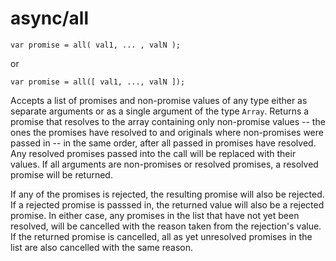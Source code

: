# async/all

```
var promise = all( val1, ... , valN );
```

or

```
var promise = all([ val1, ..., valN ]);
```

Accepts a list of promises and non-promise values of any type either as separate arguments or as a single
argument of the type ```Array```. Returns a promise that resolves to the array containing only non-promise
values -- the ones the promises have resolved to and originals where non-promises were passed in -- in the
same order, after all passed in promises have resolved. Any resolved promises passed into the call will
be replaced with their values. If all arguments are non-promises or resolved promises, a resolved promise
will be returned.

If any of the promises is rejected, the resulting promise will also be rejected. If a rejected promise is
passsed in, the returned value will also be a rejected promise. In either case, any promises in the list
that have not yet been resolved, will be cancelled with the reason taken from the rejection's value. If the
returned promise is cancelled, all as yet unresolved promises in the list are also cancelled with the same
reason.
